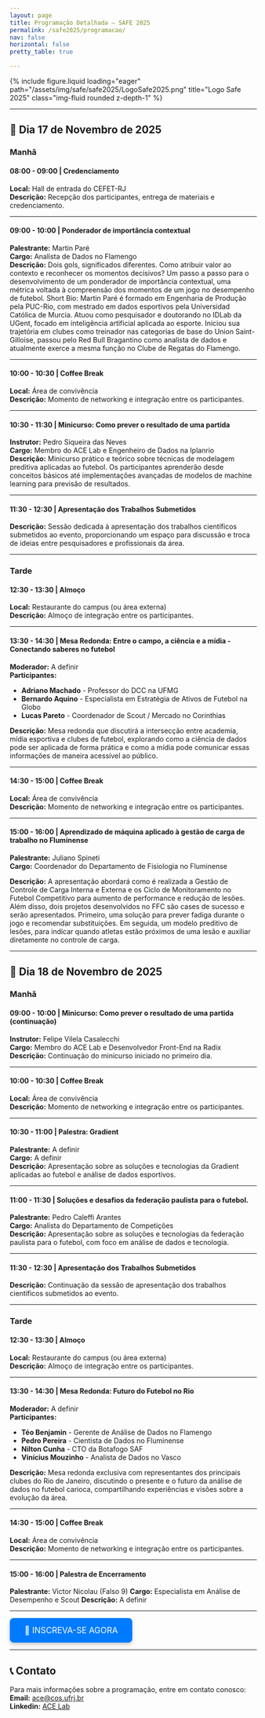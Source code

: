 ```yaml
---
layout: page
title: Programação Detalhada – SAFE 2025
permalink: /safe2025/programacao/
nav: false
horizontal: false
pretty_table: true

---
```


<div class="row">
    <div class="col-sm mt-3 mt-md-0">
        {% include figure.liquid loading="eager" path="/assets/img/safe/safe2025/LogoSafe2025.png" title="Logo Safe 2025" class="img-fluid rounded z-depth-1" %}
    </div>
</div>


---

## 📅 Dia 17 de Novembro de 2025

### Manhã

#### 08:00 - 09:00 | Credenciamento
**Local:** Hall de entrada do CEFET-RJ  
**Descrição:** Recepção dos participantes, entrega de materiais e credenciamento.

---

#### 09:00 - 10:00 | Ponderador de importância contextual
**Palestrante:** Martin Paré  
**Cargo:** Analista de Dados no Flamengo  
**Descrição:** Dois gols, significados diferentes. Como atribuir valor ao contexto e reconhecer os momentos decisivos? Um passo a passo para o desenvolvimento de um ponderador de importância contextual, uma métrica voltada à compreensão dos momentos de um jogo no desempenho de futebol.
Short Bio:
Martin Paré é formado em Engenharia de Produção pela PUC-Rio, com mestrado em dados esportivos pela Universidad Católica de Murcia. Atuou como pesquisador e doutorando no IDLab da UGent, focado em inteligência artificial aplicada ao esporte. Iniciou sua trajetória em clubes como treinador nas categorias de base do Union Saint-Gilloise, passou pelo Red Bull Bragantino como analista de dados e atualmente exerce a mesma função no Clube de Regatas do Flamengo.

---

#### 10:00 - 10:30 | Coffee Break
**Local:** Área de convivência  
**Descrição:** Momento de networking e integração entre os participantes.

---

#### 10:30 - 11:30 | Minicurso: Como prever o resultado de uma partida
**Instrutor:** Pedro Siqueira das Neves  
**Cargo:** Membro do ACE Lab e Engenheiro de Dados na Iplanrio  
**Descrição:** Minicurso prático e teórico sobre técnicas de modelagem preditiva aplicadas ao futebol. Os participantes aprenderão desde conceitos básicos até implementações avançadas de modelos de machine learning para previsão de resultados.

---

#### 11:30 - 12:30 | Apresentação dos Trabalhos Submetidos
**Descrição:** Sessão dedicada à apresentação dos trabalhos científicos submetidos ao evento, proporcionando um espaço para discussão e troca de ideias entre pesquisadores e profissionais da área.

---

### Tarde

#### 12:30 - 13:30 | Almoço
**Local:** Restaurante do campus (ou área externa)  
**Descrição:** Almoço de integração entre os participantes.

---

#### 13:30 - 14:30 | Mesa Redonda: Entre o campo, a ciência e a mídia - Conectando saberes no futebol
**Moderador:** A definir  
**Participantes:**
- **Adriano Machado** - Professor do DCC na UFMG
- **Bernardo Aquino** - Especialista em Estratégia de Ativos de Futebol na Globo
- **Lucas Pareto** - Coordenador de Scout / Mercado no Corinthias

**Descrição:** Mesa redonda que discutirá a intersecção entre academia, mídia esportiva e clubes de futebol, explorando como a ciência de dados pode ser aplicada de forma prática e como a mídia pode comunicar essas informações de maneira acessível ao público.

---

#### 14:30 - 15:00 | Coffee Break
**Local:** Área de convivência  
**Descrição:** Momento de networking e integração entre os participantes.

---

#### 15:00 - 16:00 | Aprendizado de máquina aplicado à gestão de carga de trabalho no Fluminense
**Palestrante:** Juliano Spineti  
**Cargo:** Coordenador do Departamento de Fisiologia no Fluminense

**Descrição:** A apresentação abordará como é realizada a Gestão de Controle de Carga Interna e Externa e os Ciclo de Monitoramento no Futebol Competitivo para aumento de performance e redução de lesões. Além disso, dois projetos desenvolvidos no FFC são cases de sucesso e serão apresentados. Primeiro, uma solução para prever fadiga durante o jogo e recomendar substituições. Em seguida, um modelo preditivo de lesões, para indicar quando atletas estão próximos de uma lesão e auxiliar diretamente no controle de carga.

---

## 📅 Dia 18 de Novembro de 2025

### Manhã

#### 09:00 - 10:00 | Minicurso: Como prever o resultado de uma partida (continuação)
**Instrutor:** Felipe Vilela Casalecchi  
**Cargo:** Membro do ACE Lab e Desenvolvedor Front-End na Radix  
**Descrição:** Continuação do minicurso iniciado no primeiro dia.

---

#### 10:00 - 10:30 | Coffee Break
**Local:** Área de convivência  
**Descrição:** Momento de networking e integração entre os participantes.

---

#### 10:30 - 11:00 | Palestra: Gradient
**Palestrante:** A definir  
**Cargo:** A definir  
**Descrição:** Apresentação sobre as soluções e tecnologias da Gradient aplicadas ao futebol e análise de dados esportivos.

---

#### 11:00 - 11:30 | Soluções e desafios da federação paulista para o futebol.
**Palestrante:** Pedro Caleffi Arantes  
**Cargo:** Analista do Departamento de Competições  
**Descrição:** 
Apresentação sobre as soluções e tecnologias da federação paulista para o futebol, com foco em análise de dados e tecnologia.

---

#### 11:30 - 12:30 | Apresentação dos Trabalhos Submetidos
**Descrição:** Continuação da sessão de apresentação dos trabalhos científicos submetidos ao evento.

---

### Tarde

#### 12:30 - 13:30 | Almoço
**Local:** Restaurante do campus (ou área externa)  
**Descrição:** Almoço de integração entre os participantes.

---

#### 13:30 - 14:30 | Mesa Redonda: Futuro do Futebol no Rio
**Moderador:** A definir  
**Participantes:**
- **Téo Benjamin** - Gerente de Análise de Dados no Flamengo
- **Pedro Pereira** - Cientista de Dados no Fluminense
- **Nilton Cunha** - CTO da Botafogo SAF
- **Vinícius Mouzinho** - Analista de Dados no Vasco

**Descrição:** Mesa redonda exclusiva com representantes dos principais clubes do Rio de Janeiro, discutindo o presente e o futuro da análise de dados no futebol carioca, compartilhando experiências e visões sobre a evolução da área.


---

#### 14:30 - 15:00 | Coffee Break
**Local:** Área de convivência  
**Descrição:** Momento de networking e integração entre os participantes.

---

#### 15:00 - 16:00 | Palestra de Encerramento
**Palestrante:** Victor Nicolau (Falso 9)
**Cargo:** Especialista em Análise de Desempenho e Scout
**Descrição:** A definir


---

<div class="text-center mt-4 mb-4">
  <a href="https://www.even3.com.br/safe2025/" class="btn btn-primary btn-lg" target="_blank" style="font-size: 1.2em; padding: 15px 30px; border-radius: 8px; text-decoration: none; display: inline-block; background-color: #007bff; color: white; border: none; box-shadow: 0 4px 8px rgba(0,0,0,0.2); transition: all 0.3s ease;">
    🎫 INSCREVA-SE AGORA
  </a>
</div>

---

## 📞 Contato

Para mais informações sobre a programação, entre em contato conosco:<br/>
**Email:** ace@cos.ufrj.br<br/>
**Linkedin:** [ACE Lab](https://br.linkedin.com/company/ac3lab)
